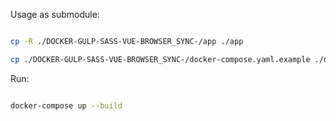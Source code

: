 Usage as submodule:

```bash

cp -R ./DOCKER-GULP-SASS-VUE-BROWSER_SYNC-/app ./app

cp ./DOCKER-GULP-SASS-VUE-BROWSER_SYNC-/docker-compose.yaml.example ./docker-compose.yaml

```

Run:

```bash

docker-compose up --build

```